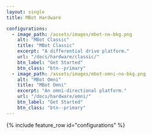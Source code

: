 ```yaml
---
layout: single
title: MBot Hardware

configurations:
  - image_path: /assets/images/mbot-no-bkg.png
    alt: "MBot Classic"
    title: "MBot Classic"
    excerpt: "A differential drive platform."
    url: "/docs/hardware/classic/"
    btn_label: "Get Started"
    btn_class: "btn--primary"
  - image_path: /assets/images/mbot-omni-no-bkg.png
    alt: "MBot Omni"
    title: "MBot Omni"
    excerpt: "An omni-directional platform."
    url: "/docs/hardware/omni/"
    btn_label: "Get Started"
    btn_class: "btn--primary"
---
```


{% include feature_row id="configurations" %}
